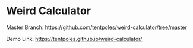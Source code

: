 # Weird Calculator

Master Branch: https://github.com/tentpoles/weird-calculator/tree/master

Demo Link: https://tentpoles.github.io/weird-calculator/
